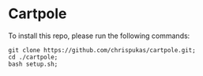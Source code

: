 # Cartpole

To install this repo, please run the following commands:
```
git clone https://github.com/chrispukas/cartpole.git;
cd ./cartpole;
bash setup.sh;
```